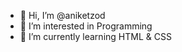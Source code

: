 - 👋 Hi, I’m @aniketzod
- 👀 I’m interested in Programming 
- 🌱 I’m currently learning HTML & CSS 
<!---
aniketzod/aniketzod is a ✨ special ✨ repository because its `README.md` (this file) appears on your GitHub profile.
You can click the Preview link to take a look at your changes.
--->
